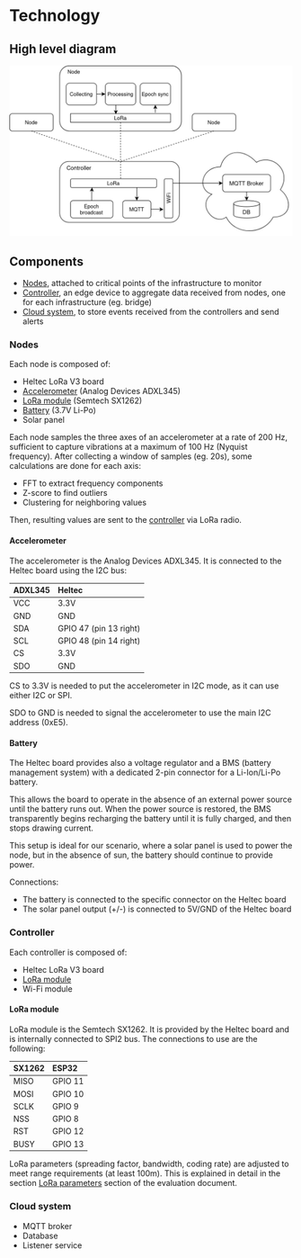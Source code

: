 # Technology

## High level diagram

![High level diagram](../res/high-level-diagram.png "High level diagram")

## Components

- [Nodes](#nodes), attached to critical points of the infrastructure to monitor
- [Controller](#controller), an edge device to aggregate data received from nodes, one for each infrastructure (eg. bridge)
- [Cloud system](#cloud-system), to store events received from the controllers and send alerts

### Nodes

Each node is composed of:

- Heltec LoRa V3 board
- [Accelerometer](#accelerometer) (Analog Devices ADXL345)
- [LoRa module](#lora-module) (Semtech SX1262)
- [Battery](#battery) (3.7V Li-Po)
- Solar panel

Each node samples the three axes of an accelerometer at a rate of 200 Hz, sufficient to capture vibrations at a maximum of 100 Hz (Nyquist frequency).
After collecting a window of samples (eg. 20s), some calculations are done for each axis:

- FFT to extract frequency components
- Z-score to find outliers
- Clustering for neighboring values

Then, resulting values are sent to the [controller](#controller) via LoRa radio.

#### Accelerometer

The accelerometer is the Analog Devices ADXL345. It is connected to the Heltec board using the I2C bus:

| ADXL345 | Heltec                 |
| :------ | :--------------------- |
| VCC     | 3.3V                   |
| GND     | GND                    |
| SDA     | GPIO 47 (pin 13 right) |
| SCL     | GPIO 48 (pin 14 right) |
| CS      | 3.3V                   |
| SDO     | GND                    |

CS to 3.3V is needed to put the accelerometer in I2C mode, as it can use either I2C or SPI.

SDO to GND is needed to signal the accelerometer to use the main I2C address (0xE5).

#### Battery

The Heltec board provides also a voltage regulator and a BMS (battery management system) with a dedicated 2-pin connector for a Li-Ion/Li-Po battery.

This allows the board to operate in the absence of an external power source until the battery runs out.
When the power source is restored, the BMS transparently begins recharging the battery until it is fully charged, and then stops drawing current.

This setup is ideal for our scenario, where a solar panel is used to power the node, but in the absence of sun, the battery should continue to provide power.

Connections:

- The battery is connected to the specific connector on the Heltec board
- The solar panel output (+/-) is connected to 5V/GND of the Heltec board

### Controller

Each controller is composed of:

- Heltec LoRa V3 board
- [LoRa module](#lora-module)
- Wi-Fi module

#### LoRa module

LoRa module is the Semtech SX1262. It is provided by the Heltec board and is internally connected to SPI2 bus.
The connections to use are the following:

| SX1262  | ESP32   |
| :------ | :------ |
| MISO    | GPIO 11 |
| MOSI    | GPIO 10 |
| SCLK    | GPIO  9 |
| NSS     | GPIO  8 |
| RST     | GPIO 12 |
| BUSY    | GPIO 13 |

LoRa parameters (spreading factor, bandwidth, coding rate) are adjusted to meet range requirements (at least 100m). This is explained in detail in the section [LoRa parameters](./evaluation.md#lora-parameters) section of the evaluation document.

### Cloud system

- MQTT broker
- Database
- Listener service
